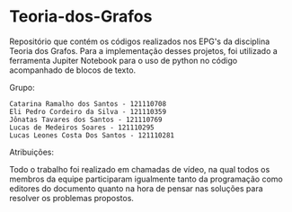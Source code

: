 # Teoria-dos-Grafos
Repositório que contém os códigos realizados nos EPG's da disciplina Teoria dos Grafos. Para a implementação desses projetos, foi utilizado a ferramenta Jupiter Notebook para o uso de python no código acompanhado de blocos de texto.

Grupo:

    Catarina Ramalho dos Santos - 121110708
    Eli Pedro Cordeiro da Silva - 121110359
    Jônatas Tavares dos Santos - 121110769
    Lucas de Medeiros Soares - 121110295
    Lucas Leones Costa Dos Santos - 121110281

Atribuições:

Todo o trabalho foi realizado em chamadas de vídeo, na qual todos os membros da equipe participaram igualmente tanto da programação como editores do documento quanto na hora de pensar nas soluções para resolver os problemas propostos.
